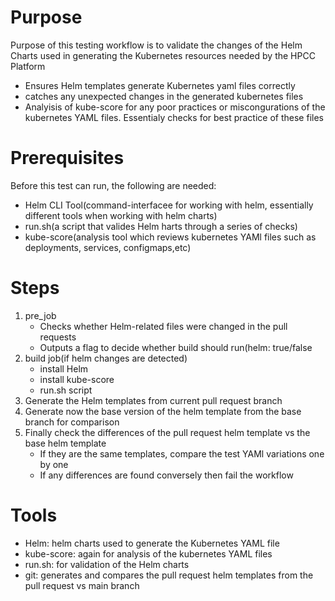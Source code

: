 # Purpose
Purpose of this testing workflow is to validate the changes of the Helm Charts used in generating the Kubernetes resources needed by the HPCC Platform
  - Ensures Helm templates generate Kubernetes yaml files correctly
  - catches any unexpected changes in the generated kubernetes files
  - Analyisis of kube-score for any poor practices or miscongurations of the kubernetes YAML files. Essentialy checks for best practice of these files

# Prerequisites
Before this test can run, the following are needed:
- Helm CLI Tool(command-interfacee for working with helm, essentially different tools when working with helm charts)
- run.sh(a script that valides Helm harts through a series of checks)
- kube-score(analysis tool which reviews kubernetes YAMl files such as deployments, services, configmaps,etc)

# Steps
1. pre_job
   - Checks whether Helm-related files were changed in the pull requests
   - Outputs a flag to decide whether build should run(helm: true/false
2. build job(if helm changes are detected)
   - install Helm
   - install kube-score
   - run.sh script
5. Generate the Helm templates from current pull request branch
6. Generate now the base version of the helm template from the base branch for comparison
7. Finally check the differences of the pull request helm template vs the base helm template
   - If they are the same templates, compare the test YAMl variations one by one
   - If any differences are found conversely then fail the workflow
# Tools
 - Helm: helm charts used to generate the Kubernetes YAML file
 - kube-score: again for analysis of the kubernetes YAML files
 - run.sh: for validation of the Helm charts
 - git: generates and compares the pull request helm templates from the pull request vs main branch

   

